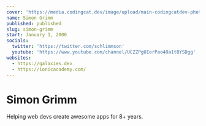 ```yaml
---
cover: 'https://media.codingcat.dev/image/upload/main-codingcatdev-photo/podcast-guest/schlimmson'
name: Simon Grimm
published: published
slug: simon-grimm
start: January 1, 2000
socials:
  twitter: 'https://twitter.com/schlimmson'
  youtube: 'https://www.youtube.com/channel/UCZZPgUIorPao48a1tBYSDgg'
websites:
  - https://galaxies.dev
  - https://ionicacademy.com/
---
```


# Simon Grimm

Helping web devs create awesome apps for 8+ years.
